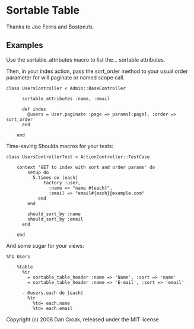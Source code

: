 Sortable Table
==============

Thanks to Joe Ferris and Boston.rb.

Examples
--------

Use the sortable_attributes macro to list the... sortable attributes.

Then, in your index action, pass the sort_order method to your usual
order parameter for will paginate or named scope call.

    class UsersController < Admin::BaseController

		  sortable_attributes :name, :email

		  def index
		    @users = User.paginate :page => params[:page], :order => sort_order
		  end
		
		end

Time-saving Shoulda macros for your tests:

    class UsersControllerTest < ActionController::TestCase

    	context 'GET to index with sort and order params' do
		    setup do
		      5.times do |each|
			      Factory :user,
			        :name => "name #{each}",
			        :email => "email#{each}@example.com"
			    end
		    end

		    should_sort_by :name
		    should_sort_by :email
		  end
		
		end

And some sugar for your views:

    %h1 Users

		%table
		  %tr
		    = sortable_table_header :name => 'Name', :sort => 'name'
		    = sortable_table_header :name => 'E-mail', :sort => 'email'

		  - @users.each do |each|
		    %tr
		      %td= each.name
		      %td= each.email

Copyright (c) 2008 Dan Croak, released under the MIT license
